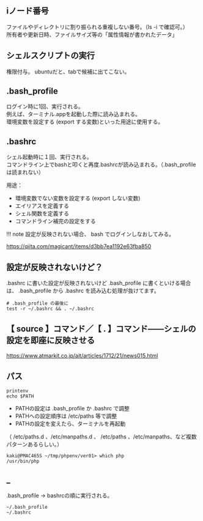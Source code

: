 ## iノード番号
ファイルやディレクトリに割り振られる重複しない番号。（ls -i  で確認可。）  
所有者や更新日時、ファイルサイズ等の「属性情報が書かれたデータ」


## シェルスクリプトの実行
権限付与。
ubuntuだと、tabで候補に出てこない。


## .bash_profile
ログイン時に1回、実行される。  
例えば、ターミナル.appを起動した際に読み込まれる。  
環境変数を設定する (export する変数)といった用途に使用する。  


## .bashrc
シェル起動時に１回、実行される。  
コマンドライン上でbashと叩くと再度.bashrcが読み込まれる。（.bash_profileは読まれない）  

用途：  
 * 環境変数でない変数を設定する (export しない変数)
 * エイリアスを定義する
 * シェル関数を定義する
 * コマンドライン補完の設定をする


!!! note
	設定が反映されない場合、
	bash でログインしなおしてみる。


<https://qiita.com/magicant/items/d3bb7ea1192e63fba850>  
## 設定が反映されないけど？
.bashrc に書いた設定が反映されないけど .bash_profile に書くといける場合は、 .bash_profile から .bashrc を読み込む処理が抜けてます。
```
# .bash_profile の最後に
test -r ~/.bashrc && . ~/.bashrc
```


## 【 source 】コマンド／【 . 】コマンド――シェルの設定を即座に反映させる
https://www.atmarkit.co.jp/ait/articles/1712/21/news015.html


## パス
```
printenv
echo $PATH
```

 * PATHの設定は .bash_profile か .bashrc で調整
 * PATHへの設定順序は /etc/paths 等で調整
 * PATHの設定を変えたら、ターミナルを再起動

（ /etc/paths.d 、/etc/manpaths.d 、 /etc/paths 、/etc/manpaths、など複数パターンあるらしい。）

```
kaki@PMAC465S ~/tmp/phpenv/ver01> which php
/usr/bin/php
```

## _
.bash_profile -> bashrcの順に実行される。
```
~/.bash_profile
~/.bashrc
```




